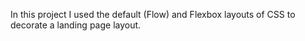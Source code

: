 In this project I used the default (Flow) and Flexbox layouts of CSS to decorate a landing page layout.